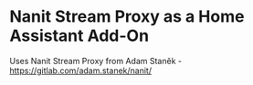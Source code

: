 # Nanit Stream Proxy as a Home Assistant Add-On
Uses Nanit Stream Proxy from Adam Staněk - https://gitlab.com/adam.stanek/nanit/
